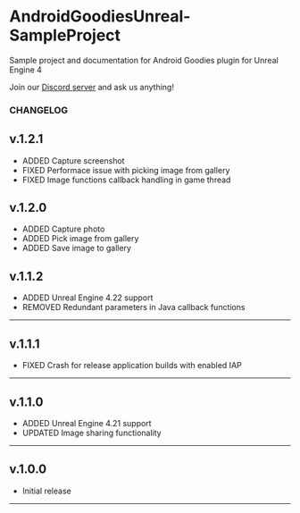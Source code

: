 # AndroidGoodiesUnreal-SampleProject

Sample project and documentation for Android Goodies plugin for Unreal Engine 4

Join our [Discord server](https://discord.gg/SuJP9fY) and ask us anything!

### CHANGELOG

## v.1.2.1

+ ADDED Capture screenshot
+ FIXED Performace issue with picking image from gallery
+ FIXED Image functions callback handling in game thread

## v.1.2.0

+ ADDED Capture photo
+ ADDED Pick image from gallery
+ ADDED Save image to gallery

## v.1.1.2

+ ADDED Unreal Engine 4.22 support
+ REMOVED Redundant parameters in Java callback functions

---

## v.1.1.1

+ FIXED Crash for release application builds with enabled IAP

---

## v.1.1.0

+ ADDED Unreal Engine 4.21 support
+ UPDATED Image sharing functionality

---

## v.1.0.0

+ Initial release

---


